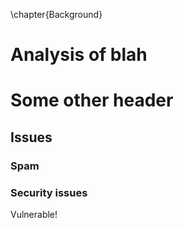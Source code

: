 \chapter{Background}

# Analysis of blah

# Some other header

## Issues

### Spam

### Security issues

Vulnerable!
